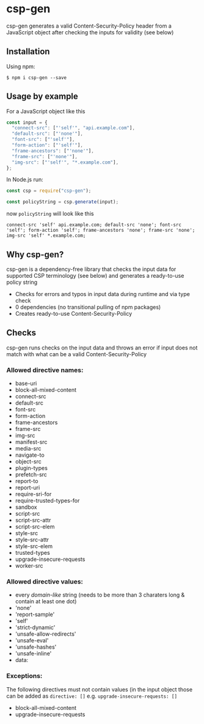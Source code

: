 # csp-gen

csp-gen generates a valid Content-Security-Policy header from a JavaScript object after checking the inputs for validity (see below)

## Installation

Using npm:

```shell
$ npm i csp-gen --save
```

## Usage by example

For a JavaScript object like this

```js
const input = {
  "connect-src": ["'self'", "api.example.com"],
  "default-src": ["'none'"],
  "font-src": ["'self'"],
  "form-action": ["'self'"],
  "frame-ancestors": ["'none'"],
  "frame-src": ["'none'"],
  "img-src": ["'self'", "*.example.com"],
};
```

In Node.js run:

```js
const csp = require("csp-gen");

const policyString = csp.generate(input);
```

now `policyString` will look like this

```text
connect-src 'self' api.example.com; default-src 'none'; font-src 'self'; form-action 'self'; frame-ancestors 'none'; frame-src 'none'; img-src 'self' *.example.com;
```

## Why csp-gen?

csp-gen is a dependency-free library that checks the input data for supported CSP terminology (see below) and generates a ready-to-use policy string

- Checks for errors and typos in input data during runtime and via type check
- 0 dependencies (no transitional pulling of npm packages)
- Creates ready-to-use Content-Security-Policy

## Checks

csp-gen runs checks on the input data and throws an error if input does not match with what can be a valid Content-Security-Policy

### Allowed directive names:

- base-uri
- block-all-mixed-content
- connect-src
- default-src
- font-src
- form-action
- frame-ancestors
- frame-src
- img-src
- manifest-src
- media-src
- navigate-to
- object-src
- plugin-types
- prefetch-src
- report-to
- report-uri
- require-sri-for
- require-trusted-types-for
- sandbox
- script-src
- script-src-attr
- script-src-elem
- style-src
- style-src-attr
- style-src-elem
- trusted-types
- upgrade-insecure-requests
- worker-src

### Allowed directive values:

- every _domain-like_ string (needs to be more than 3 charaters long & contain at least one dot)
- 'none'
- 'report-sample'
- 'self'
- 'strict-dynamic'
- 'unsafe-allow-redirects'
- 'unsafe-eval'
- 'unsafe-hashes'
- 'unsafe-inline'
- data:

### Exceptions:

The following directives must not contain values (in the input object those can be added as `directive: []` e.g. `upgrade-insecure-requests: []`

- block-all-mixed-content
- upgrade-insecure-requests
